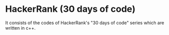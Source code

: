 # HackerRank (30 days of code)
It consists of the codes of HackerRank's "30 days of code" series which are written in c++. 
